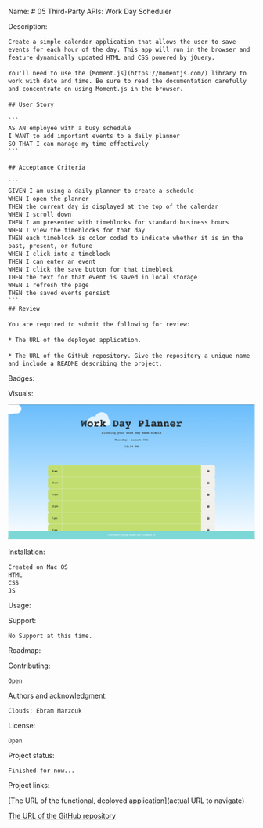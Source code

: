 Name: # 05 Third-Party APIs: Work Day Scheduler

Description:

    Create a simple calendar application that allows the user to save events for each hour of the day. This app will run in the browser and feature dynamically updated HTML and CSS powered by jQuery.

    You'll need to use the [Moment.js](https://momentjs.com/) library to work with date and time. Be sure to read the documentation carefully and concentrate on using Moment.js in the browser.

    ## User Story

    ```
    AS AN employee with a busy schedule
    I WANT to add important events to a daily planner
    SO THAT I can manage my time effectively
    ```

    ## Acceptance Criteria

    ```
    GIVEN I am using a daily planner to create a schedule
    WHEN I open the planner
    THEN the current day is displayed at the top of the calendar
    WHEN I scroll down
    THEN I am presented with timeblocks for standard business hours
    WHEN I view the timeblocks for that day
    THEN each timeblock is color coded to indicate whether it is in the past, present, or future
    WHEN I click into a timeblock
    THEN I can enter an event
    WHEN I click the save button for that timeblock
    THEN the text for that event is saved in local storage
    WHEN I refresh the page
    THEN the saved events persist
    ```
    ## Review

    You are required to submit the following for review:

    * The URL of the deployed application.

    * The URL of the GitHub repository. Give the repository a unique name and include a README describing the project.

Badges:

Visuals:

![day planner](Assets/screenshot.png)

Installation:

    Created on Mac OS
    HTML
    CSS
    JS

Usage:


Support:

    No Support at this time.

Roadmap:


Contributing:

    Open

Authors and acknowledgment:

    Clouds: Ebram Marzouk

License:

    Open

Project status:

    Finished for now...

Project links:

[The URL of the functional, deployed application](actual URL to navigate)

[The URL of the GitHub repository](https://github.com/KABILDGAARD/Work-Day-Planner)



